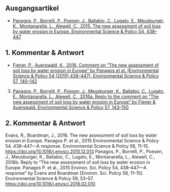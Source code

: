 ## Ausgangsartikel
- [Panagos, P., Borrelli, P., Poesen, J., Ballabio, C., Lugato, E., Meusburger, K., Montanarella, L., Alewell, C., 2015. The new assessment of soil loss by water erosion in Europe. Environmental Science & Policy 54, 438–447](https://github.com/FLFgit/LV_Bodenerosion/blob/main/ScienceBattle/Panagos-etal2015.pdf)
## 1. Kommentar & Antwort
* [Fiener, P., Auerswald, K., 2016. Comment on “The new assessment of soil loss by water erosion in Europe” by Panagos et al. (Environmental Science & Policy 54 (2015) 438–447). Environmental Science & Policy 57, 140–142](https://github.com/FLFgit/LV_Bodenerosion/blob/main/ScienceBattle/FienerAuerswald2016.pdf)
3. [Panagos, P., Borrelli, P., Poesen, J., Meusburger, K., Ballabio, C., Lugato, E., Montanarella, L., Alewell, C., 2016a. Reply to the comment on “The new assessment of soil loss by water erosion in Europe” by Fiener & Auerswald. Environmental Science & Policy 57, 143–150](https://github.com/FLFgit/LV_Bodenerosion/blob/main/ScienceBattle/Panagos-etal2016a.pdf)

## 2. Kommentar & Antwort
Evans, R., Boardman, J., 2016. The new assessment of soil loss by water erosion in Europe. Panagos P. et al., 2015 Environmental Science & Policy 54, 438–447—A response. Environmental Science & Policy 58, 11–15. https://doi.org/10.1016/j.envsci.2015.12.013
Panagos, P., Borrelli, P., Poesen, J., Meusburger, K., Ballabio, C., Lugato, E., Montanarella, L., Alewell, C., 2016b. Reply to “The new assessment of soil loss by water erosion in Europe. Panagos P. et al., 2015 Environ. Sci. Policy 54, 438–447—A response” by Evans and Boardman [Environ. Sci. Policy 58, 11–15]. Environmental Science & Policy 59, 53–57. https://doi.org/10.1016/j.envsci.2016.02.010
